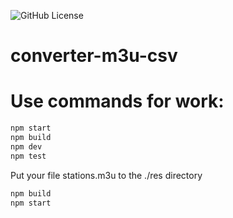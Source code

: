 ![GitHub License](https://img.shields.io/github/license/nerovnia/converter-m3u-csv)

# converter-m3u-csv

# Use commands for work:

```bash
npm start
npm build
npm dev
npm test
```

Put your file stations.m3u to the ./res directory

```bash
npm build
npm start
```
